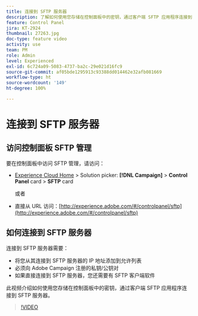 ```yaml
---
title: 连接到 SFTP 服务器
description: 了解如何使用您存储在控制面板中的密钥，通过客户端 SFTP 应用程序连接到 SFTP 服务器。
feature: Control Panel
jira: KT-2924
thumbnail: 27263.jpg
doc-type: feature video
activity: use
team: PM
role: Admin
level: Experienced
exl-id: 6c724a09-5083-4737-ba2c-29e021d16fc9
source-git-commit: af05bde1295913c93388dd014462e32afb081669
workflow-type: ht
source-wordcount: '149'
ht-degree: 100%

---
```


# 连接到 SFTP 服务器

## 访问控制面板 SFTP 管理

要在控制面板中访问 SFTP 管理，请访问：

* [Experience Cloud Home](https://experience.adobe.com/#/home) > Solution picker: **[!DNL Campaign]** > **Control Panel** card > **SFTP** card

  或者
* 直接从 URL 访问：[http://experience.adobe.com/#/controlpanel/sftp](http://experience.adobe.com/#/controlpanel/sftp)

## 如何连接到 SFTP 服务器

连接到 SFTP 服务器需要：

* 将您从其连接到 SFTP 服务器的 IP 地址添加到允许列表
* 必须向 Adobe Campaign 注册的私钥/公钥对
* 如果直接连接到 SFTP 服务器，您还需要有 SFTP 客户端软件

此视频介绍如何使用您存储在控制面板中的密钥，通过客户端 SFTP 应用程序连接到 SFTP 服务器。

>[!VIDEO](https://video.tv.adobe.com/v/27263?quality=12&learn=0n)
